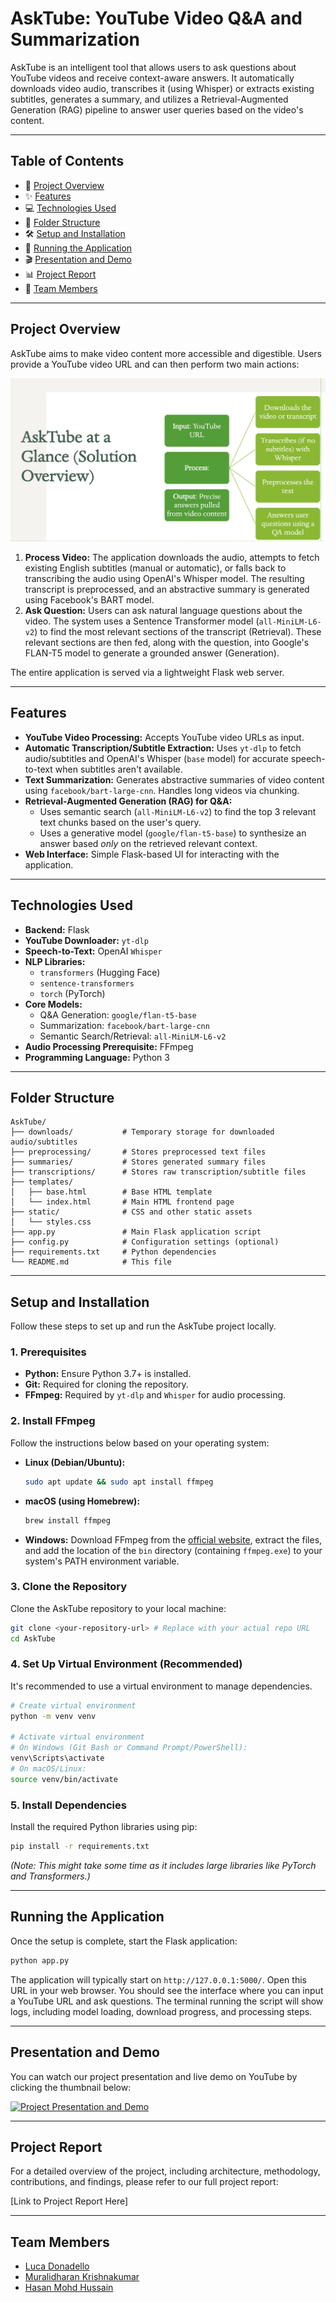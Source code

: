 # AskTube: YouTube Video Q&A and Summarization

AskTube is an intelligent tool that allows users to ask questions about YouTube videos and receive context-aware answers. It automatically downloads video audio, transcribes it (using Whisper) or extracts existing subtitles, generates a summary, and utilizes a Retrieval-Augmented Generation (RAG) pipeline to answer user queries based on the video's content.

---

## Table of Contents

*   📜 [Project Overview](#project-overview)
*   ✨ [Features](#features)
*   💻 [Technologies Used](#technologies-used)
*   📁 [Folder Structure](#folder-structure)
*   🛠️ [Setup and Installation](#setup-and-installation)
*   🚀 [Running the Application](#running-the-application)
*   🎬 [Presentation and Demo](#presentation-and-demo)
*   📊 [Project Report](#project-report)
*   👥 [Team Members](#team-members)

---

## Project Overview

AskTube aims to make video content more accessible and digestible. Users provide a YouTube video URL and can then perform two main actions:

![AskTube Workflow](asktube_workflow.png)

1.  **Process Video:** The application downloads the audio, attempts to fetch existing English subtitles (manual or automatic), or falls back to transcribing the audio using OpenAI's Whisper model. The resulting transcript is preprocessed, and an abstractive summary is generated using Facebook's BART model.
2.  **Ask Question:** Users can ask natural language questions about the video. The system uses a Sentence Transformer model (`all-MiniLM-L6-v2`) to find the most relevant sections of the transcript (Retrieval). These relevant sections are then fed, along with the question, into Google's FLAN-T5 model to generate a grounded answer (Generation).

The entire application is served via a lightweight Flask web server.

---

## Features

*   **YouTube Video Processing:** Accepts YouTube video URLs as input.
*   **Automatic Transcription/Subtitle Extraction:** Uses `yt-dlp` to fetch audio/subtitles and OpenAI's Whisper (`base` model) for accurate speech-to-text when subtitles aren't available.
*   **Text Summarization:** Generates abstractive summaries of video content using `facebook/bart-large-cnn`. Handles long videos via chunking.
*   **Retrieval-Augmented Generation (RAG) for Q&A:**
    *   Uses semantic search (`all-MiniLM-L6-v2`) to find the top 3 relevant text chunks based on the user's query.
    *   Uses a generative model (`google/flan-t5-base`) to synthesize an answer based *only* on the retrieved relevant context.
*   **Web Interface:** Simple Flask-based UI for interacting with the application.

---

## Technologies Used

*   **Backend:** Flask
*   **YouTube Downloader:** `yt-dlp`
*   **Speech-to-Text:** OpenAI `Whisper`
*   **NLP Libraries:**
    *   `transformers` (Hugging Face)
    *   `sentence-transformers`
    *   `torch` (PyTorch)
*   **Core Models:**
    *   Q&A Generation: `google/flan-t5-base`
    *   Summarization: `facebook/bart-large-cnn`
    *   Semantic Search/Retrieval: `all-MiniLM-L6-v2`
*   **Audio Processing Prerequisite:** FFmpeg
*   **Programming Language:** Python 3

---

## Folder Structure

```text
AskTube/
├── downloads/           # Temporary storage for downloaded audio/subtitles
├── preprocessing/       # Stores preprocessed text files
├── summaries/           # Stores generated summary files
├── transcriptions/      # Stores raw transcription/subtitle files
├── templates/
│   ├── base.html        # Base HTML template
│   └── index.html       # Main HTML frontend page
├── static/              # CSS and other static assets
│   └── styles.css
├── app.py               # Main Flask application script
├── config.py            # Configuration settings (optional)
├── requirements.txt     # Python dependencies
└── README.md            # This file
```

---

## Setup and Installation

Follow these steps to set up and run the AskTube project locally.

### 1. Prerequisites

*   **Python:** Ensure Python 3.7+ is installed.
*   **Git:** Required for cloning the repository.
*   **FFmpeg:** Required by `yt-dlp` and `Whisper` for audio processing.

### 2. Install FFmpeg

Follow the instructions below based on your operating system:

*   **Linux (Debian/Ubuntu):**
    ```bash
    sudo apt update && sudo apt install ffmpeg
    ```
*   **macOS (using Homebrew):**
    ```bash
    brew install ffmpeg
    ```
*   **Windows:** Download FFmpeg from the [official website](https://ffmpeg.org/download.html), extract the files, and add the location of the `bin` directory (containing `ffmpeg.exe`) to your system's PATH environment variable.

### 3. Clone the Repository

Clone the AskTube repository to your local machine:

```bash
git clone <your-repository-url> # Replace with your actual repo URL
cd AskTube
```

### 4. Set Up Virtual Environment (Recommended)

It's recommended to use a virtual environment to manage dependencies.

```bash
# Create virtual environment
python -m venv venv

# Activate virtual environment
# On Windows (Git Bash or Command Prompt/PowerShell):
venv\Scripts\activate
# On macOS/Linux:
source venv/bin/activate
```

### 5. Install Dependencies

Install the required Python libraries using pip:

```bash
pip install -r requirements.txt
```
*(Note: This might take some time as it includes large libraries like PyTorch and Transformers.)*

---

## Running the Application

Once the setup is complete, start the Flask application:

```bash
python app.py
```

The application will typically start on `http://127.0.0.1:5000/`. Open this URL in your web browser. You should see the interface where you can input a YouTube URL and ask questions. The terminal running the script will show logs, including model loading, download progress, and processing steps.

---

## Presentation and Demo

You can watch our project presentation and live demo on YouTube by clicking the thumbnail below:

[![Project Presentation and Demo](https://img.youtube.com/vi/iEHlxupNVG8/hqdefault.jpg)](https://youtu.be/iEHlxupNVG8)

---

## Project Report

For a detailed overview of the project, including architecture, methodology, contributions, and findings, please refer to our full project report:

[Link to Project Report Here]

---

## Team Members

*   [Luca Donadello](https://github.com/LucaDonadello)
*   [Muralidharan Krishnakumar](https://github.com/MuraliKrishh0811)
*   [Hasan Mohd Hussain](https://github.com/striderzz)